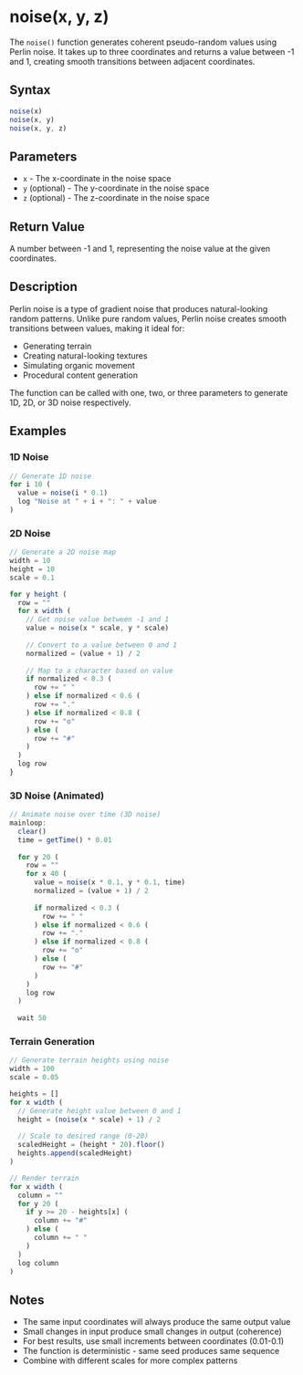 # noise(x, y, z)

The `noise()` function generates coherent pseudo-random values using Perlin noise. It takes up to three coordinates and returns a value between -1 and 1, creating smooth transitions between adjacent coordinates.

## Syntax

```javascript
noise(x)
noise(x, y)
noise(x, y, z)
```

## Parameters

- `x` - The x-coordinate in the noise space
- `y` (optional) - The y-coordinate in the noise space
- `z` (optional) - The z-coordinate in the noise space

## Return Value

A number between -1 and 1, representing the noise value at the given coordinates.

## Description

Perlin noise is a type of gradient noise that produces natural-looking random patterns. Unlike pure random values, Perlin noise creates smooth transitions between values, making it ideal for:

- Generating terrain
- Creating natural-looking textures
- Simulating organic movement
- Procedural content generation

The function can be called with one, two, or three parameters to generate 1D, 2D, or 3D noise respectively.

## Examples

### 1D Noise

```javascript
// Generate 1D noise
for i 10 (
  value = noise(i * 0.1)
  log "Noise at " + i + ": " + value
)
```

### 2D Noise

```javascript
// Generate a 2D noise map
width = 10
height = 10
scale = 0.1

for y height (
  row = ""
  for x width (
    // Get noise value between -1 and 1
    value = noise(x * scale, y * scale)
    
    // Convert to a value between 0 and 1
    normalized = (value + 1) / 2
    
    // Map to a character based on value
    if normalized < 0.3 (
      row += " "
    ) else if normalized < 0.6 (
      row += "."
    ) else if normalized < 0.8 (
      row += "o"
    ) else (
      row += "#"
    )
  )
  log row
}
```

### 3D Noise (Animated)

```javascript
// Animate noise over time (3D noise)
mainloop:
  clear()
  time = getTime() * 0.01
  
  for y 20 (
    row = ""
    for x 40 (
      value = noise(x * 0.1, y * 0.1, time)
      normalized = (value + 1) / 2
      
      if normalized < 0.3 (
        row += " "
      ) else if normalized < 0.6 (
        row += "."
      ) else if normalized < 0.8 (
        row += "o"
      ) else (
        row += "#"
      )
    )
    log row
  )
  
  wait 50
```

### Terrain Generation

```javascript
// Generate terrain heights using noise
width = 100
scale = 0.05

heights = []
for x width (
  // Generate height value between 0 and 1
  height = (noise(x * scale) + 1) / 2
  
  // Scale to desired range (0-20)
  scaledHeight = (height * 20).floor()
  heights.append(scaledHeight)
)

// Render terrain
for x width (
  column = ""
  for y 20 (
    if y >= 20 - heights[x] (
      column += "#"
    ) else (
      column += " "
    )
  )
  log column
)
```

## Notes

- The same input coordinates will always produce the same output value
- Small changes in input produce small changes in output (coherence)
- For best results, use small increments between coordinates (0.01-0.1)
- The function is deterministic - same seed produces same sequence
- Combine with different scales for more complex patterns 